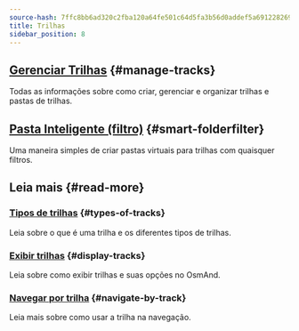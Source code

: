 ```yaml
---
source-hash: 7ffc8bb6ad320c2fba120a64fe501c64d5fa3b56d0addef5a691228269465d64
title: Trilhas
sidebar_position: 8
---
```


## [Gerenciar Trilhas](./manage-tracks.md) {#manage-tracks}

Todas as informações sobre como criar, gerenciar e organizar trilhas e pastas de trilhas.

## [Pasta Inteligente (filtro)](./smart-folder.md) {#smart-folderfilter}

Uma maneira simples de criar pastas virtuais para trilhas com quaisquer filtros.

## Leia mais {#read-more}

### [Tipos de trilhas](../../map/tracks/index.md#types-of-tracks) {#types-of-tracks}

Leia sobre o que é uma trilha e os diferentes tipos de trilhas.

### [Exibir trilhas](../../map/tracks/index.md#display-tracks) {#display-tracks}

Leia sobre como exibir trilhas e suas opções no OsmAnd.

### [Navegar por trilha](../../navigation/setup/gpx-navigation.md) {#navigate-by-track}

Leia mais sobre como usar a trilha na navegação.